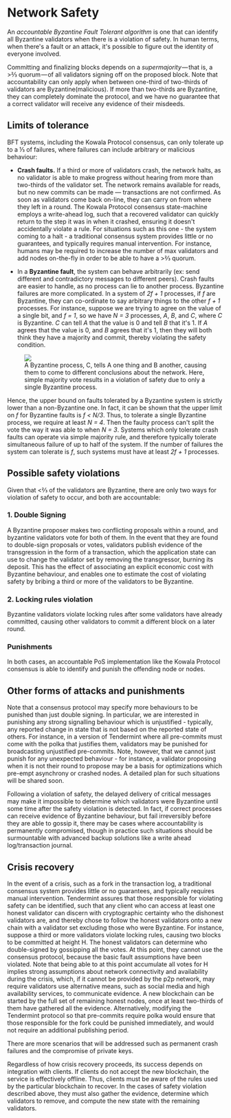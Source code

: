 # Network Safety

An _accountable Byzantine Fault Tolerant algorithm_ is one that can identify
all Byzantine validators when there is a violation of safety. In human terms,
when there's a fault or an attack, it's possible to figure out the identity of
everyone involved.

Committing and finalizing blocks depends on a *supermajority* — that is, a >⅔
quorum — of all validators signing off on the proposed block. Note that
accountability can only apply when between one-third of two-thirds of
validators are Byzantine(malicious). If more than two-thirds are Byzantine,
they can completely dominate the protocol, and we have no guarantee that a
correct validator will receive any evidence of their misdeeds.

## Limits of tolerance

BFT systems, including the Kowala Protocol consensus, can only tolerate up to a
⅓ of failures, where failures can include arbitrary or malicious behaviour:

- **Crash faults.** If a third or more of validators crash, the network halts,
  as no validator is able to make progress without hearing from more than
  two-thirds of the validator set. The network remains available for reads, but
  no new commits can be made &mdash; transactions are not confirmed. As soon as
  validators come back on-line, they can carry on from where they left in a
  round. The Kowala Protocol consensus state-machine employs a write-ahead log,
  such that a recovered validator can quickly return to the step it was in when
  it crashed, ensuring it doesn't accidentally violate a rule. For situations
  such as this one - the system coming to a halt - a traditional consensus
  system provides little or no guarantees, and typically requires manual
  intervention. For instance, humans may be required to increase the number of
  max validators and add nodes on-the-fly in order to be able to have a >⅔
  quorum.

- In a **Byzantine fault**, the system can behave arbitrarily (ex: send
  different and contradictory messages to different peers). Crash faults are
  easier to handle, as no process can lie to another process. Byzantine
  failures are more complicated. In a system of _2f + 1_ processes, if _f_ are
  Byzantine, they can co-ordinate to say arbitrary things to the other _f + 1_
  processes. For instance, suppose we are trying to agree on the value of a
  single bit, and _f = 1_, so we have _N = 3_ processes, _A_, _B_, and _C_,
  where _C_ is Byzantine. _C_ can tell _A_ that the value is 0 and tell _B_
  that it's 1. If _A_ agrees that the value is 0, and _B_ agrees that it's 1,
  then they will both think they have a majority and
  commit, thereby violating the safety condition.

<figure> <img src="/assets/images/byzantine.png" > <figcaption>A Byzantine
process, C, tells A one thing and B another, causing them to come to different
conclusions about the network. Here, simple majority vote results in a
violation of safety due to only a single Byzantine process.</figcaption>
</figure>

Hence, the upper bound on faults tolerated by a Byzantine system is strictly
lower than a non-Byzantine one. In fact, it can be shown that the upper limit
on _f_ for Byzantine faults is _f < N/3_. Thus, to tolerate a single Byzantine
process, we require at least _N = 4_. Then the faulty process can't split the
vote the way it was able to when _N = 3_. Systems which only tolerate crash
faults can operate via simple majority rule, and therefore typically tolerate
simultaneous failure of up to half of the system. If the number of failures the
system can tolerate is _f_, such systems must have at least _2f + 1_ processes.

## Possible safety violations

Given that <⅔ of the validators are Byzantine, there are only two ways for
violation of safety to occur, and both are accountable:

### 1. Double Signing

A Byzantine proposer makes two conflicting proposals within a round, and
byzantine validators vote for both of them. In the event that they are found to
double-sign proposals or votes, validators publish evidence of the
transgression in the form of a transaction, which the application state can use
to change the validator set by removing the transgressor, burning its deposit.
This has the effect of associating an explicit economic cost with Byzantine
behaviour, and enables one to estimate the cost of violating safety by bribing
a third or more of the validators to be Byzantine.

### 2. Locking rules violation

Byzantine validators violate locking rules after some validators have already
committed, causing other validators to commit a different block on a later
round.

### Punishments

In both cases, an accountable PoS implementation like the Kowala Protocol
consensus is able to identify and punish the offending node or nodes.

## Other forms of attacks and punishments

Note that a consensus protocol may specify more behaviours to be punished than
just double signing. In particular, we are interested in punishing any strong
signalling behaviour which is unjustified - typically, any reported change in
state that is not based on the reported state of others. For instance, in a
version of Tendermint where all pre-commits must come with the polka that
justifies them, validators may be punished for broadcasting unjustified
pre-commits. Note, however, that we cannot just punish for any unexpected
behaviour - for instance, a validator proposing when it is not their round to
propose may be a basis for optimizations which pre-empt asynchrony or crashed
nodes. A detailed plan for such situations will be shared soon.

Following a violation of safety, the delayed delivery of critical messages may
make it impossible to determine which validators were Byzantine until some time
after the safety violation is detected. In fact, if correct processes can
receive evidence of Byzantine behaviour, but fail irreversibly before they are
able to gossip it, there may be cases where accountability is permanently
compromised, though in practice such situations should be surmountable with
advanced backup solutions like a write ahead log/transaction journal.

## Crisis recovery

In the event of a crisis, such as a fork in the transaction log, a traditional
consensus system provides little or no guarantees, and typically requires
manual intervention. Tendermint assures that those responsible for violating
safety can be identified, such that any client who can access at least one
honest validator can discern with cryptographic certainty who the dishonest
validators are, and thereby chose to follow the honest validators onto a new
chain with a validator set excluding those who were Byzantine. For instance,
suppose a third or more validators violate locking rules, causing two blocks to
be committed at height H. The honest validators can determine who double-signed
by gossipping all the votes. At this point, they cannot use the consensus
protocol, because the basic fault assumptions have been violated. Note that
being able to at this point accumulate all votes for H implies strong
assumptions about network connectivity and availability during the crisis,
which, if it cannot be provided by the p2p network, may require validators use
alternative means, such as social media and high availability services, to
communicate evidence. A new blockchain can be started by the full set of
remaining honest nodes, once at least two-thirds of them have gathered all the
evidence. Alternatively, modifying the Tendermint protocol so that pre-commits
require polka would ensure that those responsible for the fork could be
punished immediately, and would not require an additional publishing period.

There are more scenarios that will be addressed such as permanent crash
failures and the compromise of private keys.

Regardless of how crisis recovery proceeds, its success depends on integration
with clients. If clients do not accept the new blockchain, the service is
effectively offline. Thus, clients must be aware of the rules used by the
particular blockchain to recover. In the cases of safety violation described
above, they must also gather the evidence, determine which validators to
remove, and compute the new state with the remaining validators.

</br></br>
